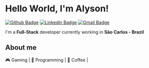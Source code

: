 # Hello World, I'm Alyson!
[![Github Badge](https://img.shields.io/badge/-Github-000?style=flat-square&logo=Github&logoColor=white&link=https://github.com/alyson1907)](https://github.com/alyson1907)
[![Linkedin Badge](https://img.shields.io/badge/-LinkedIn-blue?style=flat-square&logo=Linkedin&logoColor=white&link=https://www.linkedin.com/in/alysonmaruyama/)](https://www.linkedin.com/in/alysonmaruyama/)
[![Gmail Badge](https://img.shields.io/badge/-Gmail-c14438?style=flat-square&logo=Gmail&logoColor=white&link=mailto:alyson1907@gmail.com)](mailto:alyson1907@gmail.com)


I'm a **Full-Stack** developer currently working in **São Carlos - Brazil**

## About me 

:video_game: Gaming | :blue_heart: Programming | :brown_heart: Coffee | 
